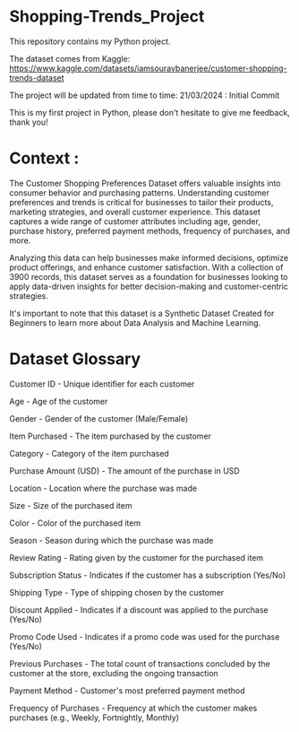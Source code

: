 # Shopping-Trends_Project

This repository contains my Python project. 

The dataset comes from Kaggle: https://www.kaggle.com/datasets/iamsouravbanerjee/customer-shopping-trends-dataset

The project will be updated from time to time: 
21/03/2024 : Initial Commit

This is my first project in Python, please don't hesitate to give me feedback, thank you! 

# Context : 

The Customer Shopping Preferences Dataset offers valuable insights into consumer behavior and purchasing patterns. Understanding customer preferences and trends is critical for businesses to tailor their products, marketing strategies, and overall customer experience. 
This dataset captures a wide range of customer attributes including age, gender, purchase history, preferred payment methods, frequency of purchases, and more. 

Analyzing this data can help businesses make informed decisions, optimize product offerings, and enhance customer satisfaction. 
With a collection of 3900 records, this dataset serves as a foundation for businesses looking to apply data-driven insights for better decision-making and customer-centric strategies. 

It's important to note that this dataset is a Synthetic Dataset Created for Beginners to learn more about Data Analysis and Machine Learning.

# Dataset Glossary

Customer ID - Unique identifier for each customer

Age - Age of the customer

Gender - Gender of the customer (Male/Female)

Item Purchased - The item purchased by the customer

Category - Category of the item purchased

Purchase Amount (USD) - The amount of the purchase in USD

Location - Location where the purchase was made

Size - Size of the purchased item

Color - Color of the purchased item

Season - Season during which the purchase was made

Review Rating - Rating given by the customer for the purchased item

Subscription Status - Indicates if the customer has a subscription (Yes/No)

Shipping Type - Type of shipping chosen by the customer

Discount Applied - Indicates if a discount was applied to the purchase (Yes/No)

Promo Code Used - Indicates if a promo code was used for the purchase (Yes/No)

Previous Purchases - The total count of transactions concluded by the customer at the store, excluding the ongoing transaction

Payment Method - Customer's most preferred payment method

Frequency of Purchases - Frequency at which the customer makes purchases (e.g., Weekly, Fortnightly, Monthly)
